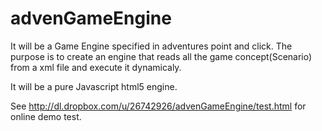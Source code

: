 advenGameEngine
===============
It will be a Game Engine specified in adventures point and click.
The purpose is to create an engine that reads all the game concept(Scenario) from a xml file and execute it dynamicaly.

It will be a pure Javascript html5 engine. 


See http://dl.dropbox.com/u/26742926/advenGameEngine/test.html for online demo test.
